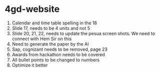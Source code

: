 # 4gd-website
1. Calendar and time table spelling in the 18
2. Slide 17, needs to be 4 units and not 5
3.  Slide 20, 21, 22,  needs to update the pesua screen shots. We need to connect with Hem Sir on this
4. Need to generate the paper by the AI
5. Sap, cognizant needs to be removed, page 23
6. Awards from hackathon needs to be covered 
7. All bullet points to be changed to numbers
8. Optimize it better
